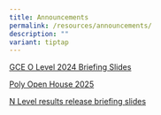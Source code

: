 ```yaml
---
title: Announcements
permalink: /resources/announcements/
description: ""
variant: tiptap
---
```

<p></p>
<p><a href="/files/Students/GCE_O_Level_2024_Briefing_Slides.pdf" rel="noopener nofollow" target="_blank">GCE O Level 2024 Briefing Slides</a>
</p>
<p><a href="/files/Students/Poly_Open_House_2025.pdf" rel="noopener nofollow" target="_blank">Poly Open House 2025</a>
</p>
<p><a href="/files/ResultsRelease/gce_n_level_2024_briefing_slides_student_version.pdf" rel="noopener nofollow" target="_blank">N Level results release briefing slides</a>
</p>